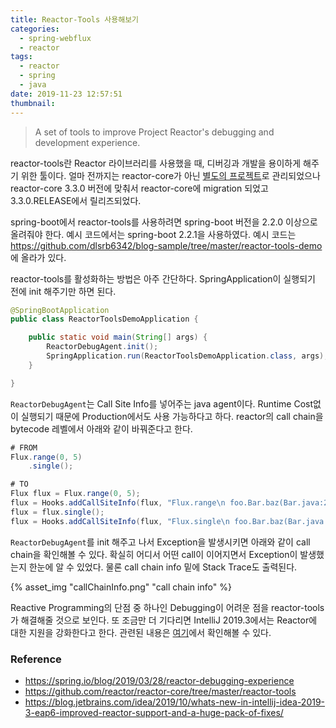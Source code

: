```yaml
---
title: Reactor-Tools 사용해보기
categories:
  - spring-webflux
  - reactor
tags:
  - reactor
  - spring
  - java
date: 2019-11-23 12:57:51
thumbnail:
---
```

> A set of tools to improve Project Reactor's debugging and development experience.

reactor-tools란 Reactor 라이브러리를 사용했을 때, 디버깅과 개발을 용이하게 해주기 위한 툴이다. 얼마 전까지는 reactor-core가 아닌 [별도의 프로젝트](https://github.com/reactor/reactor-tools)로 관리되었으나 reactor-core 3.3.0 버전에 맞춰서 reactor-core에 migration 되었고 3.3.0.RELEASE에서 릴리즈되었다.

spring-boot에서 reactor-tools를 사용하려면 spring-boot 버전을 2.2.0 이상으로 올려줘야 한다. 예시 코드에서는 spring-boot 2.2.1을 사용하였다. 예시 코드는 https://github.com/dlsrb6342/blog-sample/tree/master/reactor-tools-demo 에 올라가 있다.

reactor-tools를 활성화하는 방법은 아주 간단하다. SpringApplication이 실행되기 전에 init 해주기만 하면 된다.
```java
@SpringBootApplication
public class ReactorToolsDemoApplication {

    public static void main(String[] args) {
        ReactorDebugAgent.init();
        SpringApplication.run(ReactorToolsDemoApplication.class, args);
    }

}
```
`ReactorDebugAgent`는 Call Site Info를 넣어주는 java agent이다. Runtime Cost없이 실행되기 때문에 Production에서도 사용 가능하다고 하다. reactor의 call chain을 bytecode 레벨에서 아래와 같이 바꿔준다고 한다.
```java
# FROM
Flux.range(0, 5)
    .single();

# TO
Flux flux = Flux.range(0, 5);
flux = Hooks.addCallSiteInfo(flux, "Flux.range\n foo.Bar.baz(Bar.java:21)"));
flux = flux.single();
flux = Hooks.addCallSiteInfo(flux, "Flux.single\n foo.Bar.baz(Bar.java:22)"));
```

`ReactorDebugAgent`를 init 해주고 나서 Exception을 발생시키면 아래와 같이 call chain을 확인해볼 수 있다. 확실히 어디서 어떤 call이 이어지면서 Exception이 발생했는지 한눈에 알 수 있었다. 물론 call chain info 밑에 Stack Trace도 출력된다. 

{% asset_img "callChainInfo.png" "call chain info" %}

Reactive Programming의 단점 중 하나인 Debugging이 어려운 점을 reactor-tools가 해결해줄 것으로 보인다. 또 조금만 더 기다리면 IntelliJ 2019.3에서는 Reactor에 대한 지원을 강화한다고 한다. 관련된 내용은 [여기](https://blog.jetbrains.com/idea/2019/10/whats-new-in-intellij-idea-2019-3-eap6-improved-reactor-support-and-a-huge-pack-of-fixes/)에서 확인해볼 수 있다. 

### Reference
* https://spring.io/blog/2019/03/28/reactor-debugging-experience
* https://github.com/reactor/reactor-core/tree/master/reactor-tools
* https://blog.jetbrains.com/idea/2019/10/whats-new-in-intellij-idea-2019-3-eap6-improved-reactor-support-and-a-huge-pack-of-fixes/

